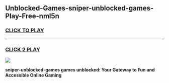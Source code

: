 
## Unblocked-Games-sniper-unblocked-games-Play-Free-nml5n
<h3>
<a href="https://premium76.site?title=sniper-unblocked-games&ref=10A">CLICK TO PLAY</a></h3>
<hr>

<h3>
<a href="https://premium76.site?title=sniper-unblocked-games&ref=10A">CLICK 2 PLAY</a>
  
</h3>

<a href="https://premium76.site?title=sniper-unblocked-games&ref=10A"><img src="https://clearcache.store/games.png"></a>


**sniper-unblocked-games games unblocked: Your Gateway to Fun and Accessible Online Gaming**
